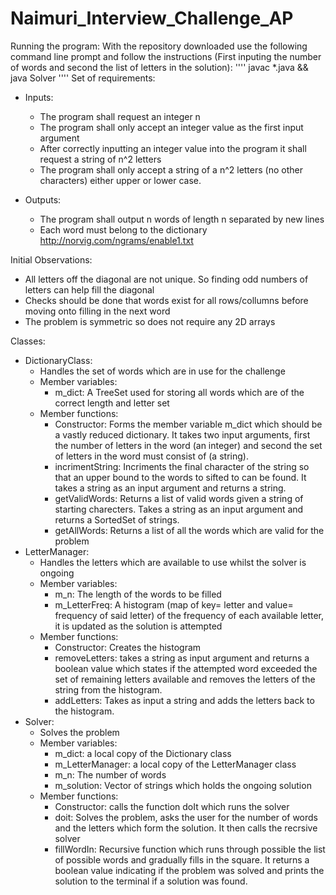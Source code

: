 # Naimuri_Interview_Challenge_AP

Running the program:
With the repository downloaded use the following command line prompt and follow the instructions (First inputing the number of words and second the list of letters in the solution):
''''
javac *.java && java Solver
''''
Set of requirements:
 - Inputs:
	- The program shall request an integer n
	- The program shall only accept an integer value as the first input argument
	- After correctly inputting an integer value into the program it shall request a string of n^2 letters
	- The program shall only accept a string of a n^2 letters (no other characters) either upper or lower case.

- Outputs:
	- The program shall output n words of length n separated by new lines
	- Each word must belong to the dictionary http://norvig.com/ngrams/enable1.txt
 
Initial Observations:
- All letters off the diagonal are not unique. So finding odd numbers of letters can help fill the diagonal
- Checks should be done that words exist for all rows/collumns before moving onto filling in the next word
- The problem is symmetric so does not require any 2D arrays

Classes:
- DictionaryClass:
	- Handles the set of words which are in use for the challenge
   	- Member variables:
   	  	- m_dict: A TreeSet used for storing all words which are of the correct length and letter set
   	- Member functions:
  		- Constructor: Forms the member variable m_dict which should be a vastly reduced dictionary. It takes two input arguments, first the number of letters in the word (an integer) and second the set of letters in the word must consist of (a string).
   		- incrimentString: Incriments the final character of the string so that an upper bound to the words to sifted to can be found. It takes a string as an input argument and returns a string.
   	   	- getValidWords: Returns a list of valid words given a string of starting charecters. Takes a string as an input argument and returns a SortedSet of strings.
		- getAllWords: Returns a list of all the words which are valid for the problem
- LetterManager:
  	- Handles the letters which are available to use whilst the solver is ongoing
  	- Member variables:
  	  	- m_n: The length of the words to be filled
  	  	- m_LetterFreq: A histogram (map of key= letter and value= frequency of said letter) of the frequency of each available letter, it is updated as the solution is attempted
  	- Member functions:
  	  	- Constructor: Creates the histogram
  	  	- removeLetters: takes a string as input argument and returns a boolean value which states if the attempted word exceeded the set of remaining letters available and removes the letters of the string from the histogram.
  	  	- addLetters: Takes as input a string and adds the letters back to the histogram.
- Solver:
  	- Solves the problem
  	- Member variables:
  	  	- m_dict: a local copy of the Dictionary class
  	  	- m_LetterManager: a local copy of the LetterManager class
  	  	- m_n: The number of words
  	  	- m_solution: Vector of strings which holds the ongoing solution
  	- Member functions:
  		- Constructor: calls the function doIt which runs the solver
  	   	- doit: Solves the problem, asks the user for the number of words and the letters which form the solution. It then calls the recrsive solver
  	   	- fillWordIn: Recursive function which runs through possible the list of possible words and gradually fills in the square. It returns a boolean value indicating if the problem was solved and prints the solution to the terminal if a solution was found.

